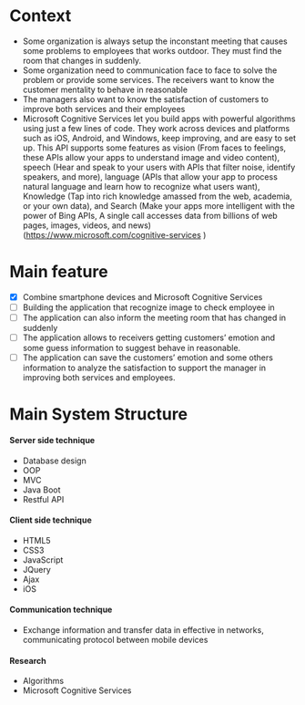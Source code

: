 
# Context

* Some organization is always setup the inconstant meeting that causes some problems to employees that works outdoor. They must find the room that changes in suddenly.
* Some organization need to communication face to face to solve the problem or provide some services. The receivers want to know the customer mentality to behave in reasonable
* The managers also want to know the satisfaction of customers to improve both services and their employees
* Microsoft Cognitive Services let you build apps with powerful algorithms using just a few lines of code. They work across devices and platforms such as iOS, Android, and Windows, keep improving, and are easy to set up. This API supports some features as vision (From faces to feelings, these APIs allow your apps to understand image and video content), speech (Hear and speak to your users with APIs that filter noise, identify speakers, and more), language (APIs that allow your app to process natural language and learn how to recognize what users want), Knowledge (Tap into rich knowledge amassed from the web, academia, or your own data), and Search (Make your apps more intelligent with the power of Bing APIs, A single call accesses data from billions of web pages, images, videos, and news) (https://www.microsoft.com/cognitive-services )

# Main feature 
- [X]	Combine smartphone devices and Microsoft Cognitive Services
- [ ]	Building the application that recognize image to check employee in
- [ ]	The application can also inform the meeting room that has changed in suddenly
- [ ]	The application allows to receivers getting customers’ emotion and some guess information to suggest behave in reasonable.
- [ ]	The application can save the customers’ emotion and some others information to analyze the satisfaction to support the manager in improving both services and employees.

# Main System Structure

#### Server side technique
* Database design
* OOP
* MVC
* Java Boot
* Restful API

#### Client side technique
* HTML5 
* CSS3
* JavaScript
* JQuery
* Ajax
* iOS

#### Communication technique
* Exchange information and transfer data in effective in networks, communicating protocol between mobile devices

#### Research
* Algorithms
* Microsoft Cognitive Services





 




